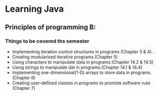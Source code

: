 # Learning Java

## Principles of programming B:
### Things to be covered ths semester
  - Implementnig iteration control structures in programs (Chapter 3 & 4).
  - Creating modularised iterative programs.(Chapter 5)
  - Using characters to manipulate data in programs.(Chapter 14.2 & 14.5)
  - Using strings to manipulate dat in programs.(Chapter 14.1 & 14.4)
  - Implementing one-dimensional(1-D) arrays to store data in programs.(Chapter 6)
  - Creating user-defined classes in programs to promote software ruse (Chapter 7)

